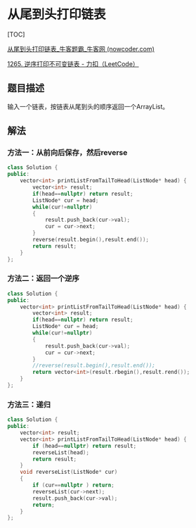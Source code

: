 # 从尾到头打印链表

[TOC]

[从尾到头打印链表_牛客题霸_牛客网 (nowcoder.com)](https://www.nowcoder.com/practice/d0267f7f55b3412ba93bd35cfa8e8035?tpId=13&&tqId=11156&rp=1&ru=/ta/coding-interviews&qru=/ta/coding-interviews/question-ranking)

[1265. 逆序打印不可变链表 - 力扣（LeetCode）](https://leetcode.cn/problems/print-immutable-linked-list-in-reverse/)

## 题目描述

输入一个链表，按链表从尾到头的顺序返回一个ArrayList。

## 解法

### 方法一：从前向后保存，然后reverse

```c++
class Solution {
public:
    vector<int> printListFromTailToHead(ListNode* head) {
        vector<int> result;
        if(head==nullptr) return result;
        ListNode* cur = head;
        while(cur!=nullptr)
        {
            result.push_back(cur->val);
            cur = cur->next;
        }
        reverse(result.begin(),result.end());
        return result;
    }
};
```

### 方法二：返回一个逆序

```c++
class Solution {
public:
    vector<int> printListFromTailToHead(ListNode* head) {
        vector<int> result;
        if(head==nullptr) return result;
        ListNode* cur = head;
        while(cur!=nullptr)
        {
            result.push_back(cur->val);
            cur = cur->next;
        }
        //reverse(result.begin(),result.end());
        return vector<int>(result.rbegin(),result.rend());
    }
};
```

### 方法三：递归

```c++
class Solution {
public:
    vector<int> result;
    vector<int> printListFromTailToHead(ListNode* head) {
        if (head==nullptr) return result;
        reverseList(head);
        return result;
    }
    void reverseList(ListNode* cur)
    {
        if (cur==nullptr ) return;
        reverseList(cur->next);
        result.push_back(cur->val);
        return;
    }
};
```

